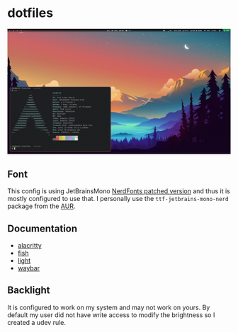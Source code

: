 # dotfiles
![Screenshot](.screenshots/0.jpg)

## Font
This config is using JetBrainsMono [NerdFonts patched version](https://github.com/ryanoasis/nerd-fonts) and thus it is mostly configured to use that.
I personally use the `ttf-jetbrains-mono-nerd` package from the [AUR](https://archlinux.org/packages/community/any/ttf-jetbrains-mono-nerd/).

## Documentation
- [alacritty](https://wiki.archlinux.org/title/Alacritty#Configuration)
- [fish](https://wiki.archlinux.org/title/Fish#Configuration)
- [light](https://wiki.archlinux.org/title/Backlight#light)
- [waybar](https://github.com/Alexays/Waybar/wiki)

## Backlight
It is configured to work on my system and may not work on yours. By default my user did not have write access to modify the brightness so I created a udev rule.
